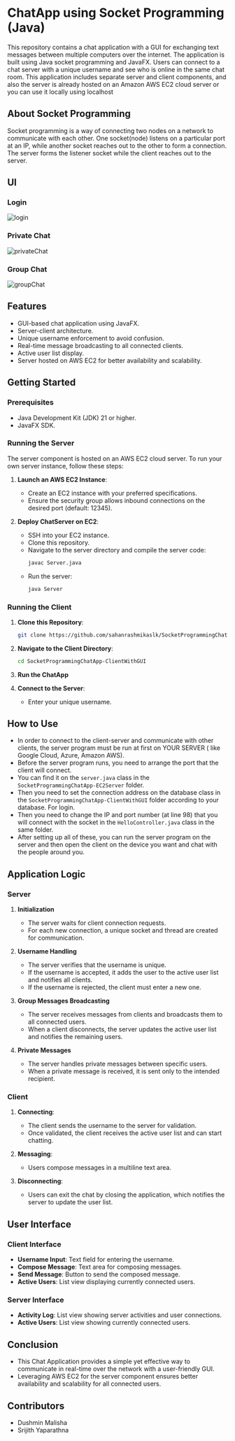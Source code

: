 # ChatApp using Socket Programming (Java)

This repository contains a chat application with a GUI for exchanging text messages between multiple computers over the internet. 
The application is built using Java socket programming and JavaFX. 
Users can connect to a chat server with a unique username and see who is online in the same chat room. 
This application includes separate server and client components, and also the server is already hosted on an Amazon AWS EC2 cloud server or you can use it locally using localhost

## About Socket Programming

Socket programming is a way of connecting two nodes on a network to communicate with each other. 
One socket(node) listens on a particular port at an IP, while another socket reaches out to the other to form a connection. 
The server forms the listener socket while the client reaches out to the server.

## UI

### Login
![login](./ScreenShots/login.png)

### Private Chat 
![privateChat](./ScreenShots/privateChat.png)

### Group Chat
![groupChat](./ScreenShots/groupChat.png)

## Features

- GUI-based chat application using JavaFX.
- Server-client architecture.
- Unique username enforcement to avoid confusion.
- Real-time message broadcasting to all connected clients.
- Active user list display.
- Server hosted on AWS EC2 for better availability and scalability.


## Getting Started

### Prerequisites

- Java Development Kit (JDK) 21 or higher.
- JavaFX SDK.

 ### Running the Server

The server component is hosted on an AWS EC2 cloud server. To run your own server instance, follow these steps:

1. **Launch an AWS EC2 Instance**:
   - Create an EC2 instance with your preferred specifications.
   - Ensure the security group allows inbound connections on the desired port (default: 12345).

2. **Deploy ChatServer on EC2**:
   - SSH into your EC2 instance.
   - Clone this repository.
   - Navigate to the server directory and compile the server code:
     ```sh
     javac Server.java
     ```
   - Run the server:
     ```sh
     java Server
     ```

### Running the Client

1. **Clone this Repository**:
   ```sh
   git clone https://github.com/sahanrashmikaslk/SocketProgrammingChatApp.git
   ```
   
2. **Navigate to the Client Directory**:
   ```sh
   cd SocketProgrammingChatApp-ClientWithGUI
   ```
   
3. **Run the ChatApp**
  

4. **Connect to the Server**:
   - Enter your unique username.

        
## How to Use

 - In order to connect to the client-server and communicate with other clients, the server program must be run at first on YOUR SERVER ( like Google Cloud, Azure, Amazon AWS). 
 - Before the server program runs, you need to arrange the port that the client will connect. 
 - You can find it on the ```server.java``` class in the ```SocketProgrammingChatApp-EC2Server``` folder. 
 - Then you need to set the connection address on the database class in the ```SocketProgrammingChatApp-ClientWithGUI``` folder according to your database. For login.
 - Then you need to change the IP and port number (at line 98) that you will connect with the socket in the ```HelloController.java``` class in the same folder. 
 - After setting up all of these, you can run the server program on the server and then open the client on the device you want and chat with the people around you.


## Application Logic

### Server

1. **Initialization**
   - The server waits for client connection requests.
   - For each new connection, a unique socket and thread are created for communication.

2. **Username Handling**
   - The server verifies that the username is unique.
   - If the username is accepted, it adds the user to the active user list and notifies all clients.
   - If the username is rejected, the client must enter a new one.

3. **Group Messages Broadcasting**
   - The server receives messages from clients and broadcasts them to all connected users.
   - When a client disconnects, the server updates the active user list and notifies the remaining users.

4. **Private Messages**
   -  The server handles private messages between specific users.
   -  When a private message is received, it is sent only to the intended recipient.
     
### Client

1. **Connecting**:
   - The client sends the username to the server for validation.
   - Once validated, the client receives the active user list and can start chatting.

2. **Messaging**:
   - Users compose messages in a multiline text area.

3. **Disconnecting**:
   - Users can exit the chat by closing the application, which notifies the server to update the user list.

## User Interface

### Client Interface

- **Username Input**: Text field for entering the username.
- **Compose Message**: Text area for composing messages.
- **Send Message**: Button to send the composed message.
- **Active Users**: List view displaying currently connected users.
  
### Server Interface

- **Activity Log**: List view showing server activities and user connections.
- **Active Users**: List view showing currently connected users.

## Conclusion

 - This Chat Application provides a simple yet effective way to communicate in real-time over the network with a user-friendly GUI. 
 - Leveraging AWS EC2 for the server component ensures better availability and scalability for all connected users.

## Contributors

- Dushmin Malisha
- Srijith Yaparathna

